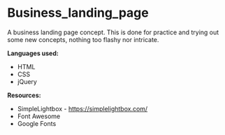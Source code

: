 # Business_landing_page

A business landing page concept. This is done for practice and trying out some new concepts, nothing too flashy nor intricate.

**Languages used:**

* HTML
* CSS
* jQuery



**Resources:**

* SimpleLightbox - https://simplelightbox.com/
* Font Awesome
* Google Fonts

